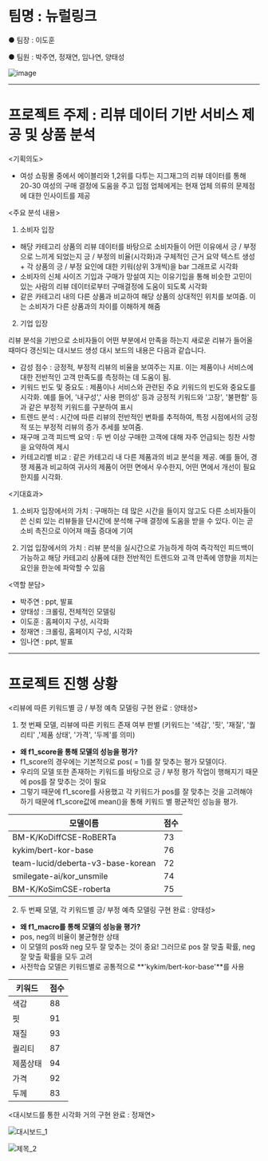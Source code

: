 # 팀명 : 뉴럴링크

● 팀장 : 이도훈

● 팀원 : 박주연, 정재연, 임나연, 양태성 

![image](https://github.com/TaeseongYang/Zigzag_project/assets/156265617/40e9ab92-6c91-4245-ae3a-b843729142be)


---
# 프로젝트 주제 : 리뷰 데이터 기반 서비스 제공 및 상품 분석 

<기획의도>
- 여성 쇼핑몰 중에서 에이블리와 1,2위를 다투는 지그재그의 리뷰 데이터를 통해 20-30 여성의 구매 결정에 도움을 주고 입점 업체에게는 현재 업체 의류의 문제점에 대한 인사이트를 제공

<주요 분석 내용>

1) 소비자 입장

- 해당 카테고리 상품의 리뷰 데이터를 바탕으로 소비자들이 어떤 이유에서 긍 / 부정으로 느끼게 되었는지 긍 / 부정의 비율(시각화)과 구체적인 근거 요약 텍스트 생성 + 각 상품의 긍 / 부정 요인에 대한 키워(상위 3개씩)을 bar 그래프로 시각화 
- 소비자의 신체 사이즈 기입과 구매가 망설여 지는 이유기입을 통해 비슷한 고민이 있는 사람의 리뷰 데이터로부터 구매결정에 도움이 되도록 시각화
- 같은 카테고리 내의 다른 상품과 비교하여 해당 상품의 상대적인 위치를 보여줌. 이는 소비자가 다른 상품과의 차이를 이해하게 해줌

2) 기업 입장

리뷰 분석을 기반으로 소비자들이 어떤 부분에서 만족을 하는지 새로운 리뷰가 들어올 때마다 갱신되는 대시보드 생성 대시 보드의 내용은 다음과 같습니다. 

- 감성 점수 : 긍정적, 부정적 리뷰의 비율을 보여주는 지표. 이는 제품이나 서비스에 대한 전반적인 고객 만족도를 측정하는 데 도움이 됨. 
- 키워드 빈도 및 중요도 : 제품이나 서비스와 관련된 주요 키워드의 빈도와 중요도를 시각화. 예를 들어, '내구성',' 사용 편의성' 등과 긍정적 키워드와 '고장', '불편함' 등과 같은 부정적 키워드를 구분하여 표시 
- 트렌드 분석 : 시간에 따른 리뷰의 전반적인 변화를 추적하여, 특정 시점에서의 긍정적 또는 부정적 리뷰의 증가 추세를 보여줌. 
- 재구매 고객 피드백 요약 : 두 번 이상 구매한 고객에 대해 자주 언급되는 칭찬 사항을 요약하여 제시 
- 카테고리별 비교 : 같은 카테고리 내 다른 제품과의 비교 분석을 제공. 예를 들어, 경쟁 제품과 비교하여 귀사의 제품이 어떤 면에서 우수한지, 어떤 면에서 개선이 필요한지를 시각화.

<기대효과>

1) 소비자 입장에서의 가치 : 구매하는 데 많은 시간을 들이지 않고도 다른 소비자들이 쓴 신뢰 있는 리뷰들을 단시간에 분석해 구매 결정에 도움을 받을 수 있다. 이는 곧 소비 촉진으로 이어져 매출 증대에 기여
 
2) 기업 입장에서의 가치 : 리뷰 분석을 실시간으로 가능하게 하여 즉각적인 피드백이 가능하고 해당 카테고리 상품에 대한 전반적인 트렌드와 고객 만족에 영향을 끼치는 요인을 한눈에 파악할 수 있음

<역할 분담>

- 박주연 : ppt, 발표
- 양태성 : 크롤링, 전체적인 모델링 
- 이도훈 : 홈페이지 구성, 시각화
- 정재연 : 크롤링, 홈페이지 구성, 시각화
- 임나연 : ppt, 발표

---
# 프로젝트 진행 상황 

<리뷰에 따른 키워드별 긍 / 부정 예측 모델링 구현 완료 : 양태성>

1. 첫 번째 모델, 리뷰에 따른 키워드 존재 여부 판별 (키워드는 '색감', '핏', '재질', '퀄리티' ,'제품 상태', '가격', '두께'를 의미)
- **왜 f1_score을 통해 모델의 성능을 평가?**
 - f1_score의 경우에는 기본적으로 pos( = 1)를 잘 맞추는 평가 모델이다. 
 - 우리의 모델 또한 존재하는 키워드를 바탕으로 긍 / 부정 평가 작업이 행해지기 때문에 pos를 잘 맞추는 것이 필요
 - 그렇기 때문에 f1_score를 사용했고 각 키워드가 pos를 잘 맞추는 것을 고려해야 하기 때문에 f1_score값에 mean()을 통해 키워드 별 평균적인 성능을 평가. 

|모델이름|점수|
|------|---|
|BM-K/KoDiffCSE-RoBERTa|73|
|kykim/bert-kor-base|76|
|team-lucid/deberta-v3-base-korean|72|
|smilegate-ai/kor_unsmile|74|
|BM-K/KoSimCSE-roberta|75|

2. 두 번째 모델, 각 키워드별 긍/ 부정 예측 모델링 구현 완료 : 양태성>
 - **왜 f1_macro를 통해 모델의 성능을 평가?**
 - pos, neg의 비율이 불균형한 상태
 - 이 모델의 pos와 neg 모두 잘 맞추는 것이 중요! 그러므로 pos 잘 맞출 확률, neg 잘 맞출 확률을 모두 고려
 - 사전학습 모델은 키워드별로 공통적으로 **'kykim/bert-kor-base'**를 사용

|키워드|점수|
|------|---|
|색감|88|
|핏|91|
|재질|93|
|퀄리티|87|
|제품상태|94|
|가격|92|
|두께|83|

<대시보드를 통한 시각화 거의 구현 완료 : 정재연>

![대시보드_1](https://github.com/TaeseongYang/Zigzag_project/assets/156265617/21ecabef-446a-40c7-99a3-c56921d46d36)

![제목_2](https://github.com/TaeseongYang/Zigzag_project/assets/156265617/9f2b82dc-7bc9-4862-a6da-5607a2786078)



